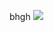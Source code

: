 bhgh
<a href="https://codeclimate.com/github/dianhua1560/bhgh"><img src="https://codeclimate.com/github/dianhua1560/bhgh/badges/gpa.svg" /></a>

